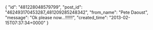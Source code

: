  {
   "id": "481228048579799",
   "post_id": "462493170453287_481209285248342",
   "from_name": "Pete Daoust",
   "message": "Ok please now...!!!!!!",
   "created_time": "2013-02-15T07:37:34+0000"
 }
